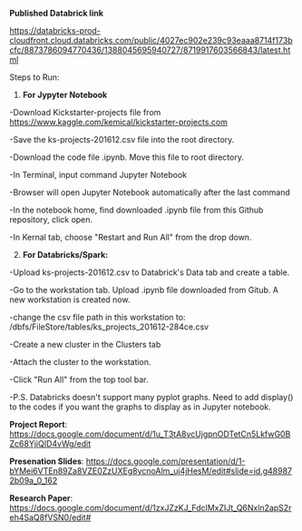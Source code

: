 **Published Databrick link**

https://databricks-prod-cloudfront.cloud.databricks.com/public/4027ec902e239c93eaaa8714f173bcfc/8873786094770436/1388045695940727/8719917603566843/latest.html

Steps to Run: 
1. **For Jypyter Notebook**

-Download Kickstarter-projects file from https://www.kaggle.com/kemical/kickstarter-projects.com

-Save the ks-projects-201612.csv file into the root directory. 

-Download the code file .ipynb. Move this file to root directory.

-In Terminal, input command Jupyter Notebook

-Browser will open Jupyter Notebook automatically after the last command

-In the notebook home, find downloaded .ipynb file from this Github repository, click open.

-In Kernal tab, choose "Restart and Run All" from the drop down.


2. **For Databricks/Spark:**

-Upload ks-projects-201612.csv to Databrick's Data tab and create a table. 

-Go to the workstation tab. Upload .ipynb file downloaded from Gitub. A new workstation is created now.

-change the csv file path in this workstation to: /dbfs/FileStore/tables/ks_projects_201612-284ce.csv

-Create a new cluster in the Clusters tab

-Attach the cluster to the workstation.

-Click "Run All" from the top tool bar.

-P.S. Databricks doesn't support many pyplot graphs. Need to add display() to the codes if you want the graphs to display as in Jupyter notebook. 


**Project Report**: https://docs.google.com/document/d/1u_T3tA8vcUjgpnODTetCn5LkfwG0BZc68YjiQID4vWg/edit

**Presenation Slides**: https://docs.google.com/presentation/d/1-bYMei6VTEn89Za8VZE0ZzUXEg8ycnoAlm_uj4jHesM/edit#slide=id.g489872b09a_0_162

**Research Paper**: https://docs.google.com/document/d/1zxJZzKJ_FdclMxZIJt_Q6Nxln2apS2reh4SaQ8fVSN0/edit#

